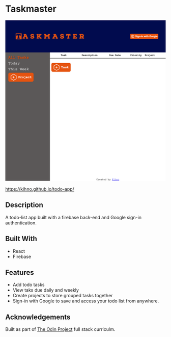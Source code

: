 # Taskmaster

![](src/images/taskmaster-thumbnail.png)

https://kihno.github.io/todo-app/


## Description

A todo-list app built with a firebase back-end and Google sign-in authentication.


## Built With

- React
- Firebase


## Features

- Add todo tasks
- View taks due daily and weekly
- Create projects to store grouped tasks together
- Sign-in with Google to save and access your todo list from anywhere.


## Acknowledgements

Built as part of [The Odin Project](https://www.theodinproject.com/) full stack curriculm.